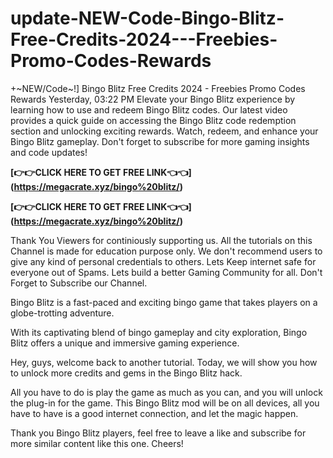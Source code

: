 # update-NEW-Code-Bingo-Blitz-Free-Credits-2024---Freebies-Promo-Codes-Rewards
+~NEW/Code~!] Bingo Blitz Free Credits 2024 - Freebies Promo Codes Rewards
Yesterday, 03:22 PM
Elevate your Bingo Blitz experience by learning how to use and redeem Bingo Blitz codes. Our latest video provides a quick guide on accessing the Bingo Blitz code redemption section and unlocking exciting rewards. Watch, redeem, and enhance your Bingo Blitz gameplay. Don't forget to subscribe for more gaming insights and code updates!


**[👉👉CLICK HERE TO GET FREE LINK👈👈]  (https://megacrate.xyz/bingo%20blitz/)**

**[👉👉CLICK HERE TO GET FREE LINK👈👈]  (https://megacrate.xyz/bingo%20blitz/)**


Thank You Viewers for continiously supporting us. All the tutorials on this Channel is made for education purpose only. We don't recommend users to give any kind of personal credentials to others. Lets Keep internet safe for everyone out of Spams. Lets build a better Gaming Community for all. Don't Forget to Subscribe our Channel.


Bingo Blitz is a fast-paced and exciting bingo game that takes players on a globe-trotting adventure.

With its captivating blend of bingo gameplay and city exploration, Bingo Blitz offers a unique and immersive gaming experience.

Hey, guys, welcome back to another tutorial. Today, we will show you how to unlock more credits and gems in the Bingo Blitz hack.

All you have to do is play the game as much as you can, and you will unlock the plug-in for the game. This Bingo Blitz mod will be on all devices, all you have to have is a good internet connection, and let the magic happen.

Thank you Bingo Blitz players, feel free to leave a like and subscribe for more similar content like this one. Cheers!
